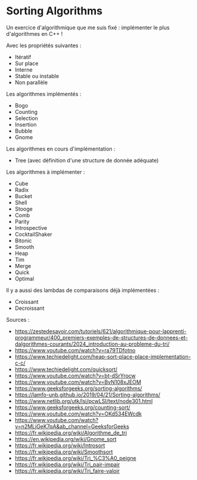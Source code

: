 # Sorting Algorithms
Un exercice d'algorithmique que me suis fixé : implémenter le plus d'algorithmes en C++ !

Avec les propriétés suivantes :
- Itératif
- Sur place
- Interne
- Stable ou instable
- Non parallèle

Les algorithmes implémentés :
- Bogo
- Counting
- Selection
- Insertion
- Bubble
- Gnome

Les algorithmes en cours d'implémentation :
- Tree (avec définition d'une structure de donnée adéquate)

Les algorithmes à implémenter :
- Cube
- Radix
- Bucket
- Shell
- Stooge
- Comb
- Parity
- Introspective
- CocktailShaker
- Bitonic
- Smooth
- Heap
- Tim
- Merge
- Quick
- Optimal

Il y a aussi des lambdas de comparaisons déjà implémentées :
- Croissant
- Decroissant

Sources :
- https://zestedesavoir.com/tutoriels/621/algorithmique-pour-lapprenti-programmeur/400_premiers-exemples-de-structures-de-donnees-et-dalgorithmes-courants/2024_introduction-au-probleme-du-tri/
- https://www.youtube.com/watch?v=ra79TDfotno
- https://www.techiedelight.com/heap-sort-place-place-implementation-c-c/
- https://www.techiedelight.com/quicksort/
- https://www.youtube.com/watch?v=bt-dSrYrocw
- https://www.youtube.com/watch?v=BvN108xJEOM
- https://www.geeksforgeeks.org/sorting-algorithms/
- https://lamfo-unb.github.io/2019/04/21/Sorting-algorithms/
- https://www.netlib.org/utk/lsi/pcwLSI/text/node301.html
- https://www.geeksforgeeks.org/counting-sort/
- https://www.youtube.com/watch?v=OKd534EWcdk
- https://www.youtube.com/watch?v=n2MLjGeK7qA&ab_channel=GeeksforGeeks
- https://fr.wikipedia.org/wiki/Algorithme_de_tri
- https://en.wikipedia.org/wiki/Gnome_sort
- https://fr.wikipedia.org/wiki/Introsort
- https://fr.wikipedia.org/wiki/Smoothsort
- https://fr.wikipedia.org/wiki/Tri_%C3%A0_peigne
- https://fr.wikipedia.org/wiki/Tri_pair-impair
- https://fr.wikipedia.org/wiki/Tri_faire-valoir